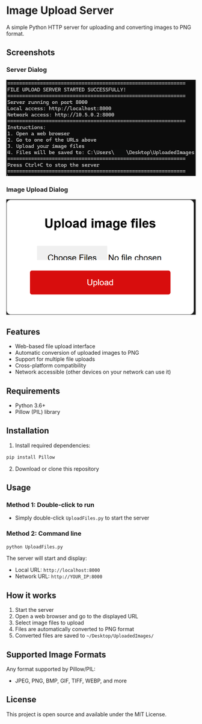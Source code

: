 # Image Upload Server

A simple Python HTTP server for uploading and converting images to PNG format.
## Screenshots

### Server Dialog
![Server Screenshot](assets/screenshot1.png)

### Image Upload Dialog
![File Upload Screenshot](assets/screenshot2.png)

## Features

- Web-based file upload interface
- Automatic conversion of uploaded images to PNG
- Support for multiple file uploads
- Cross-platform compatibility
- Network accessible (other devices on your network can use it)

## Requirements

- Python 3.6+
- Pillow (PIL) library

## Installation

1. Install required dependencies:
```bash
pip install Pillow
```

2. Download or clone this repository

## Usage

### Method 1: Double-click to run
- Simply double-click `UploadFiles.py` to start the server

### Method 2: Command line
```bash
python UploadFiles.py
```

The server will start and display:
- Local URL: `http://localhost:8000`
- Network URL: `http://YOUR_IP:8000`

## How it works

1. Start the server
2. Open a web browser and go to the displayed URL
3. Select image files to upload
4. Files are automatically converted to PNG format
5. Converted files are saved to `~/Desktop/UploadedImages/`

## Supported Image Formats

Any format supported by Pillow/PIL:
- JPEG, PNG, BMP, GIF, TIFF, WEBP, and more

## License

This project is open source and available under the MIT License.
